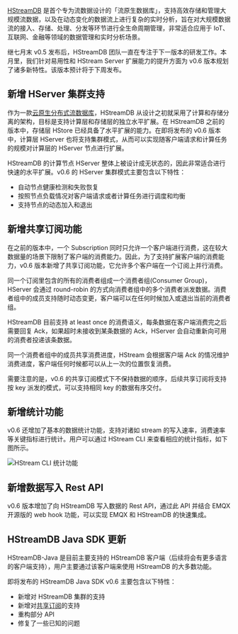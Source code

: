 [HStreamDB](https://hstream.io/zh) 是首个专为流数据设计的「流原生数据库」，支持高效存储和管理大规模流数据，以及在动态变化的数据流上进行复杂的实时分析，旨在对大规模数据流的接入、存储、处理、分发等环节进行全生命周期管理，非常适合应用于 IoT、互联网、金融等领域的数据管理和实时分析场景。

继七月末 v0.5 发布后，HStreamDB 团队一直在专注于下一版本的研发工作。本月里，我们针对易用性和 HStream Server 扩展能力的提升方面为 v0.6 版本规划了诸多新特性。该版本预计将于下周发布。

## 新增 HServer 集群支持

作为一款[云原生分布式流数据库](https://hstream.io/zh)，HStreamDB 从设计之初就采用了计算和存储分离的架构，目标是支持计算层和存储层的独立水平扩展。在 HStreamDB 之前的版本中，存储层 HStore 已经具备了水平扩展的能力。在即将发布的 v0.6 版本中，计算层 HServer 也将支持集群模式，从而可以实现随客户端请求和计算任务的规模对计算层的 HServer 节点进行扩展。

HStreamDB 的计算节点 HServer 整体上被设计成无状态的，因此非常适合进行快速的水平扩展。v0.6 的 HServer 集群模式主要包含以下特性：

- 自动节点健康检测和失败恢复
- 按照节点负载情况对客户端请求或者计算任务进行调度和均衡
- 支持节点的动态加入和退出

## 新增共享订阅功能

在之前的版本中，一个 Subscription 同时只允许一个客户端进行消费，这在较大数据量的场景下限制了客户端的消费能力。因此，为了支持扩展客户端的消费能力，v0.6 版本新增了共享订阅功能，它允许多个客户端在一个订阅上并行消费。

同一个订阅里包含的所有的消费者组成一个消费者组(Consumer Group)，HServer 会通过 round-robin 的方式向消费者组中的多个消费者派发数据。消费者组中的成员支持随时动态变更，客户端可以在任何时候加入或退出当前的消费者组。

HStreamDB 目前支持 at least once 的消费语义，每条数据在客户端消费完之后需要回复 Ack，如果超时未接收到某条数据的 Ack，HServer 会自动重新向可用的消费者投递该条数据。

同一个消费者组中的成员共享消费进度，HStream 会根据客户端 Ack 的情况维护消费进度，客户端任何时候都可以从上一次的位置恢复消费。

需要注意的是，v0.6 的共享订阅模式下不保持数据的顺序，后续共享订阅将支持按 key 派发的模式，可以支持相同 key 的数据有序交付。

## 新增统计功能

v0.6 还增加了基本的数据统计功能，支持对诸如 stream 的写入速率，消费速率等关键指标进行统计。用户可以通过 HStream CLI 来查看相应的统计指标，如下图所示。

![HStream CLI 统计功能](https://assets.emqx.com/images/d4dd69dd47f47163f028154245833913.png)

## 新增数据写入 Rest API 

v0.6 版本增加了向 HStreamDB 写入数据的 Rest API，通过此 API 并结合 EMQX 开源版的 web hook 功能，可以实现 EMQX 和 HStreamDB 的快速集成。

## HStreamDB Java SDK 更新

HStreamDB-Java 是目前主要支持的 HStreamDB 客户端（后续将会有更多语言的客户端支持），用户主要通过该客户端来使用 HStreamDB 的大多数功能。

即将发布的 HStreamDB Java SDK v0.6 主要包含以下特性：

- 新增对 HStreamDB 集群的支持
- 新增对[共享订阅](https://www.emqx.com/zh/blog/introduction-to-mqtt5-protocol-shared-subscription)的支持
- 重构部分 API
- 修复了一些已知的问题
